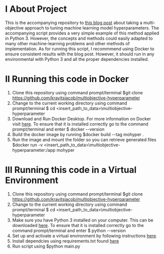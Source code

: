 # I About Project
This is the accompanying repository to [this blog post](https://kravitsjacob.github.io/multiobjective-hyperparameter/) about taking a multi-objective approach to tuning machine learning model hyperparameters. The accompanying script provides a very simple example of this method applied in Python 3. However, the concepts and methods could easily adapted to many other machine-learning problems and other methods of implementation. As for running this script, I recommmend using Docker to ensure consistent results with the blog post. However, it should run in any environmental with Python 3 and all the proper dependencies installed. 

# II Running this code in Docker
1. Clone this repository using command prompt/terminal $git clone https://github.com/kravitsjacob/multiobjective-hyperparameter 
2. Change to the current working directory using command prompt/terminal $ cd <insert_path_to_data>\multiobjective-hyperparameter
3. Download and Run Docker Desktop. For more information on Docker visit [here](https://docs.docker.com/desktop/). To ensure 
that it is installed correctly go to the command prompt/terminal and enter $ docker --version
4. Build the docker image by running $docker build --tag mohyper .
5. Run the image and mount the folder so you can retrieve generated files $docker run -v <insert_path_to_data>\multiobjective-hyperparameter:/app mohyper 

# III Running this code in a Virtual Environment
1. Clone this repository using command prompt/terminal $git clone https://github.com/kravitsjacob/multiobjective-hyperparameter 
2. Change to the current working directory using command prompt/terminal $ cd <insert_path_to_data>\multiobjective-hyperparameter
3. Make sure you have Python 3 installed on your computer. This can be downloaded [here](https://www.python.org/downloads/). To ensure 
that it is installed correctly go to the command prompt/terminal and enter $ python --version
4. Set up and activate a virtual environment by following instructions [here](https://packaging.python.org/guides/installing-using-pip-and-virtual-environments/). 
7. Install dependcies using requirements.txt found [here](https://packaging.python.org/guides/installing-using-pip-and-virtual-environments/#using-requirements-files)
8. Run script using $python main.py
